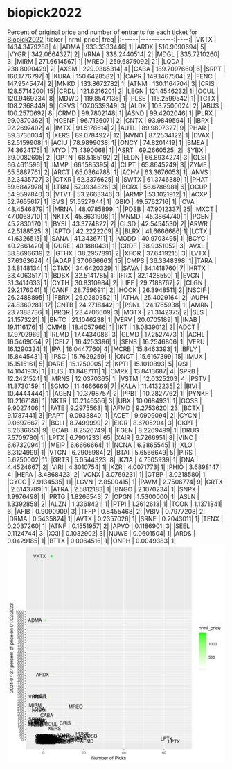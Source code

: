 # biopick2022
Percent of original price and number of entrants for each ticket for [Biopick2022](https://twitter.com/hashtag/Biopick2022)
|ticker |   nrml_price| freq|
|:------|------------:|----:|
|VKTX   | 1434.3479288|    4|
|ADMA   |  933.3333446|    1|
|ARDX   |  510.9090694|    5|
|VYGR   |  342.0664327|    2|
|VRNA   |  338.2440514|    2|
|MDGL   |  335.7210260|    3|
|MIRM   |  271.6614567|    1|
|MREO   |  259.6875092|   21|
|LQDA   |  238.8090429|    2|
|AXSM   |  229.0365314|    4|
|CABA   |  189.7097660|    6|
|SRPT   |  160.1776797|    1|
|KURA   |  150.6428582|    1|
|CAPR   |  149.1467504|    2|
|FENC   |  147.9545474|    2|
|MNKD   |  133.8672782|    1|
|ATNM   |  130.1164704|    3|
|CRIS   |  128.5714200|   15|
|CRDL   |  121.6216201|    2|
|LEGN   |  121.4546232|    1|
|OCUL   |  120.9469234|    8|
|MDWD   |  119.8547136|    1|
|PLSE   |  115.2599542|    1|
|TGTX   |  108.2368449|    9|
|CRVS   |  107.0539349|    3|
|ALDX   |  103.7500024|    2|
|ABUS   |  100.2570692|    8|
|CRMD   |   99.7802148|    1|
|ASND   |   99.4202046|    1|
|PLRX   |   99.0370362|    1|
|NGENF  |   96.7136071|    2|
|CNTX   |   93.9849594|    1|
|IBRX   |   92.2697402|    4|
|IMTX   |   91.5178614|    2|
|AUTL   |   89.9807327|    9|
|PHAR   |   89.3736034|    1|
|XERS   |   89.0784927|   12|
|NVNO   |   87.2534122|    1|
|DVAX   |   82.5159908|    1|
|ACIU   |   78.9899038|    1|
|ONCY   |   74.8201419|    1|
|BMEA   |   74.3624175|    1|
|MYO    |   71.4390068|    1|
|ASRT   |   69.2660525|    2|
|SYBX   |   69.0082605|    2|
|OPTN   |   68.5185192|    2|
|ELDN   |   66.8934274|    3|
|GLSI   |   66.4611596|    1|
|IMMP   |   66.1585395|    4|
|CLPT   |   65.8645249|    3|
|ZYME   |   65.5887761|    2|
|ARCT   |   65.0364788|    1|
|ACHV   |   63.3676053|    1|
|ANVS   |   62.3435727|    3|
|CTXR   |   62.3376625|    1|
|SWTX   |   61.3746389|    1|
|PHAT   |   59.6847978|    1|
|LTRN   |   57.3934826|    3|
|BCRX   |   56.6786981|    6|
|OCUP   |   54.9597840|    3|
|VTVT   |   53.2663346|    3|
|ARMP   |   53.1021912|    1|
|ACXP   |   52.7655617|    1|
|BVS    |   51.5527944|    1|
|GBIO   |   49.5762716|    1|
|IOVA   |   48.4546879|    1|
|MRNA   |   48.0785899|    1|
|PDSB   |   47.9012337|   25|
|MXCT   |   47.0068710|    1|
|NKTX   |   45.8631908|    1|
|MNMD   |   45.3864740|    1|
|PGEN   |   45.2830170|    1|
|BYSI   |   43.3774822|    2|
|CLSD   |   42.5454530|    2|
|ARWR   |   42.5188525|    3|
|APTO   |   42.2222209|    8|
|BLRX   |   41.6666686|    1|
|LCTX   |   41.6326515|    1|
|SANA   |   41.3436711|    1|
|MODD   |   40.9703495|    1|
|BCYC   |   40.2661420|    1|
|QURE   |   40.1880431|    1|
|CRDF   |   38.9351052|    3|
|AVXL   |   38.8696639|    2|
|GTHX   |   38.2957891|    2|
|XFOR   |   37.6419215|    3|
|LVTX   |   37.6363624|    4|
|ADAP   |   37.0666663|   15|
|CMPS   |   36.3348398|    1|
|TARA   |   34.8148134|    1|
|CTMX   |   34.6420329|    1|
|SAVA   |   34.1418760|    7|
|HRTX   |   33.4063517|    1|
|BDSX   |   32.5141785|    1|
|IFRX   |   32.1428550|    1|
|EVGN   |   31.3414633|    1|
|CYTH   |   30.8310984|    2|
|LIFE   |   29.7188767|    2|
|CLGN   |   29.2176041|    1|
|CANF   |   28.7596911|    2|
|HOOK   |   26.3948511|    2|
|NSCIF  |   26.2488895|    1|
|FBRX   |   26.0280352|    1|
|ATHA   |   25.4029164|    2|
|AUPH   |   24.8360281|   17|
|CNTB   |   24.2718442|    1|
|PSNL   |   24.1765938|    1|
|AMRN   |   23.7388736|    1|
|PRQR   |   23.4706609|    3|
|MGTX   |   21.3142375|    2|
|SLS    |   21.1573221|    1|
|BNTC   |   21.1046238|    1|
|VERV   |   20.0705189|    1|
|INAB   |   19.1116176|    1|
|CMMB   |   18.4057966|    1|
|IKT    |   18.0839012|    2|
|ADCT   |   17.9702969|    1|
|RLMD   |   17.4434086|    3|
|GLMD   |   17.2527473|    1|
|ACHL   |   16.5469054|    2|
|CELZ   |   16.4253396|    1|
|SENS   |   16.2546806|    1|
|VERU   |   16.1290324|    1|
|IPA    |   16.0447760|    4|
|MCRB   |   15.8463393|    1|
|BFLY   |   15.8445431|    1|
|IPSC   |   15.7629259|    1|
|ONCT   |   15.6167399|   15|
|IMUX   |   15.1515161|    5|
|DARE   |   15.1250005|    2|
|KPTI   |   15.1010893|    5|
|QSI    |   14.1041935|    1|
|TLIS   |   13.8487111|    1|
|CMRX   |   13.8413687|    4|
|SPRB   |   12.2421524|    1|
|MRNS   |   12.0370365|    1|
|VSTM   |   12.0325203|    4|
|PSTV   |   11.8730159|    1|
|SGMO   |   11.4666669|    7|
|KALA   |   11.4132235|    2|
|BIVI   |   10.4444444|    1|
|AGEN   |   10.3798757|    2|
|PPBT   |   10.2827762|    1|
|PYNKF  |   10.2167186|    1|
|NKTR   |   10.2146556|    3|
|UBX    |   10.0684931|    1|
|GOSS   |    9.9027406|    1|
|FATE   |    9.2975563|    1|
|AFMD   |    9.2753620|   23|
|BCTX   |    9.1787441|    3|
|RAPT   |    9.0933840|    1|
|ACET   |    9.0909094|    2|
|CYCN   |    9.0697667|    7|
|BCLI   |    8.7499999|    2|
|EIGR   |    8.6705204|    3|
|CKPT   |    8.2636653|    9|
|BCAB   |    8.2526749|    1|
|FGEN   |    8.2269499|    1|
|DRUG   |    7.5709780|    1|
|LPTX   |    6.7901233|   65|
|XAIR   |    6.7266951|    8|
|VINC   |    6.6732094|    1|
|MEIP   |    6.6666664|    1|
|NCNA   |    6.3865545|    1|
|XLO    |    6.3124999|    1|
|VTGN   |    6.2905984|    2|
|BTAI   |    5.6566649|    5|
|PIRS   |    5.6250002|   11|
|GRTS   |    5.0544323|    8|
|KZIA   |    4.7505939|    1|
|DNA    |    4.4524667|    2|
|VIRI   |    4.3010754|    1|
|KZR    |    4.0071773|    1|
|PHIO   |    3.6898147|    4|
|HEPA   |    3.4868423|    2|
|VCNX   |    3.0769231|    1|
|GTBP   |    3.0218580|    1|
|CYCC   |    2.9134535|   11|
|LGVN   |    2.8500415|    1|
|PAVM   |    2.7506774|    9|
|GRTX   |    2.6143789|    1|
|ATRA   |    2.5812183|    1|
|BNGO   |    2.1070234|    1|
|SNPX   |    1.9976498|    1|
|PRTG   |    1.8266543|    7|
|OPGN   |    1.5300000|    1|
|ASLN   |    1.3392858|    2|
|ALZN   |    1.3368421|    1|
|PTPI   |    1.2612613|    1|
|TCON   |    1.1371841|    6|
|AFIB   |    0.9090909|    3|
|TFFP   |    0.8455468|    2|
|VBIV   |    0.7977208|    2|
|DRMA   |    0.5435824|    1|
|AVTX   |    0.2357026|    1|
|SRNE   |    0.2043011|    1|
|TENX   |    0.2037260|    1|
|ATNF   |    0.1551957|    2|
|APVO   |    0.1186901|    3|
|SEEL   |    0.1124744|    3|
|XXII   |    0.1032902|    3|
|NUWE   |    0.0601504|    1|
|ARDS   |    0.0429185|    1|
|BTTX   |    0.0064516|    1|
|ONPH   |    0.0049383|    1|
![retvspicks](biopicks.png?raw=true)
